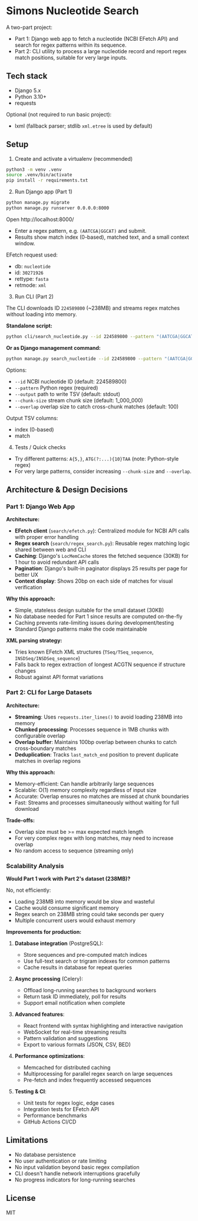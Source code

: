 # Simons Nucleotide Search

A two-part project:

- Part 1: Django web app to fetch a nucleotide (NCBI EFetch API) and search for regex patterns within its sequence.
- Part 2: CLI utility to process a large nucleotide record and report regex match positions, suitable for very large inputs.

## Tech stack

- Django 5.x
- Python 3.10+
- requests

Optional (not required to run basic project):
- lxml (fallback parser; stdlib `xml.etree` is used by default)

## Setup

1) Create and activate a virtualenv (recommended)

```bash
python3 -m venv .venv
source .venv/bin/activate
pip install -r requirements.txt
```

2) Run Django app (Part 1)

```bash
python manage.py migrate
python manage.py runserver 0.0.0.0:8000
```

Open http://localhost:8000/

- Enter a regex pattern, e.g. `(AATCGA|GGCAT)` and submit.
- Results show match index (0-based), matched text, and a small context window.

EFetch request used:
- db: `nucleotide`
- id: `30271926`
- rettype: `fasta`
- retmode: `xml`

3) Run CLI (Part 2)

The CLI downloads ID `224589800` (~238MB) and streams regex matches without loading into memory.

**Standalone script:**
```bash
python cli/search_nucleotide.py --id 224589800 --pattern "(AATCGA|GGCAT)" --output results.tsv
```

**Or as Django management command:**
```bash
python manage.py search_nucleotide --id 224589800 --pattern "(AATCGA|GGCAT)" --output results.tsv
```

Options:
- `--id` NCBI nucleotide ID (default: 224589800)
- `--pattern` Python regex (required)
- `--output` path to write TSV (default: stdout)
- `--chunk-size` stream chunk size (default: 1_000_000)
- `--overlap` overlap size to catch cross-chunk matches (default: 100)

Output TSV columns:
- index (0-based)
- match

4) Tests / Quick checks

- Try different patterns: `A{5,}`, `ATG(?:...){10}TAA` (note: Python-style regex)
- For very large patterns, consider increasing `--chunk-size` and `--overlap`.

## Architecture & Design Decisions

### Part 1: Django Web App

**Architecture:**
- **EFetch client** (`search/efetch.py`): Centralized module for NCBI API calls with proper error handling
- **Regex search** (`search/regex_search.py`): Reusable regex matching logic shared between web and CLI
- **Caching**: Django's `LocMemCache` stores the fetched sequence (30KB) for 1 hour to avoid redundant API calls
- **Pagination**: Django's built-in paginator displays 25 results per page for better UX
- **Context display**: Shows 20bp on each side of matches for visual verification

**Why this approach:**
- Simple, stateless design suitable for the small dataset (30KB)
- No database needed for Part 1 since results are computed on-the-fly
- Caching prevents rate-limiting issues during development/testing
- Standard Django patterns make the code maintainable

**XML parsing strategy:**
- Tries known EFetch XML structures (`TSeq/TSeq_sequence`, `INSDSeq/INSDSeq_sequence`)
- Falls back to regex extraction of longest ACGTN sequence if structure changes
- Robust against API format variations

### Part 2: CLI for Large Datasets

**Architecture:**
- **Streaming**: Uses `requests.iter_lines()` to avoid loading 238MB into memory
- **Chunked processing**: Processes sequence in 1MB chunks with configurable overlap
- **Overlap buffer**: Maintains 100bp overlap between chunks to catch cross-boundary matches
- **Deduplication**: Tracks `last_match_end` position to prevent duplicate matches in overlap regions

**Why this approach:**
- Memory-efficient: Can handle arbitrarily large sequences
- Scalable: O(1) memory complexity regardless of input size
- Accurate: Overlap ensures no matches are missed at chunk boundaries
- Fast: Streams and processes simultaneously without waiting for full download

**Trade-offs:**
- Overlap size must be >= max expected match length
- For very complex regex with long matches, may need to increase overlap
- No random access to sequence (streaming only)

### Scalability Analysis

**Would Part 1 work with Part 2's dataset (238MB)?**

No, not efficiently:
- Loading 238MB into memory would be slow and wasteful
- Cache would consume significant memory
- Regex search on 238MB string could take seconds per query
- Multiple concurrent users would exhaust memory

**Improvements for production:**

1. **Database integration** (PostgreSQL):
   - Store sequences and pre-computed match indices
   - Use full-text search or trigram indexes for common patterns
   - Cache results in database for repeat queries

2. **Async processing** (Celery):
   - Offload long-running searches to background workers
   - Return task ID immediately, poll for results
   - Support email notification when complete

3. **Advanced features**:
   - React frontend with syntax highlighting and interactive navigation
   - WebSocket for real-time streaming results
   - Pattern validation and suggestions
   - Export to various formats (JSON, CSV, BED)

4. **Performance optimizations**:
   - Memcached for distributed caching
   - Multiprocessing for parallel regex search on large sequences
   - Pre-fetch and index frequently accessed sequences

5. **Testing & CI**:
   - Unit tests for regex logic, edge cases
   - Integration tests for EFetch API
   - Performance benchmarks
   - GitHub Actions CI/CD

## Limitations

- No database persistence
- No user authentication or rate limiting
- No input validation beyond basic regex compilation
- CLI doesn't handle network interruptions gracefully
- No progress indicators for long-running searches

## License

MIT
